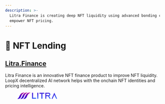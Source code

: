 ```yaml
---
description: >-
  Litra Finance is creating deep NFT liquidity using advanced bonding curves to
  empower NFT pricing.
---
```


# 💸 NFT Lending

## [Litra.Finance](https://litra.finance/)

Litra Finance is an innovative NFT finance product to improve NFT liquidity. LoopX decentralized AI network helps with the onchain NFT identities and pricing intelligence.

<figure><img src="../.gitbook/assets/litra-finance-logo.png" alt=""><figcaption></figcaption></figure>
